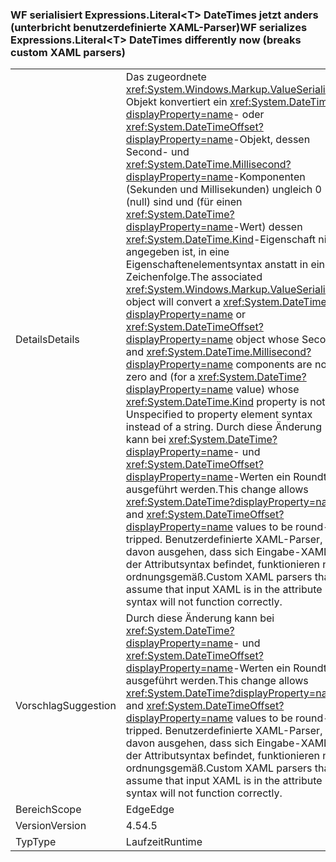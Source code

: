 ### <a name="wf-serializes-expressionsliterallttgt-datetimes-differently-now-breaks-custom-xaml-parsers"></a><span data-ttu-id="53bef-101">WF serialisiert Expressions.Literal&lt;T&gt; DateTimes jetzt anders (unterbricht benutzerdefinierte XAML-Parser)</span><span class="sxs-lookup"><span data-stu-id="53bef-101">WF serializes Expressions.Literal&lt;T&gt; DateTimes differently now (breaks custom XAML parsers)</span></span>

|   |   |
|---|---|
|<span data-ttu-id="53bef-102">Details</span><span class="sxs-lookup"><span data-stu-id="53bef-102">Details</span></span>|<span data-ttu-id="53bef-103">Das zugeordnete <xref:System.Windows.Markup.ValueSerializer>-Objekt konvertiert ein <xref:System.DateTime?displayProperty=name>- oder <xref:System.DateTimeOffset?displayProperty=name>-Objekt, dessen Second- und <xref:System.DateTime.Millisecond?displayProperty=name>-Komponenten (Sekunden und Millisekunden) ungleich 0 (null) sind und (für einen <xref:System.DateTime?displayProperty=name>-Wert) dessen <xref:System.DateTime.Kind>-Eigenschaft nicht angegeben ist, in eine Eigenschaftenelementsyntax anstatt in eine Zeichenfolge.</span><span class="sxs-lookup"><span data-stu-id="53bef-103">The associated <xref:System.Windows.Markup.ValueSerializer> object will convert a <xref:System.DateTime?displayProperty=name> or <xref:System.DateTimeOffset?displayProperty=name> object whose Second and <xref:System.DateTime.Millisecond?displayProperty=name> components are non-zero and (for a <xref:System.DateTime?displayProperty=name> value) whose <xref:System.DateTime.Kind> property is not Unspecified to property element syntax instead of a string.</span></span> <span data-ttu-id="53bef-104">Durch diese Änderung kann bei <xref:System.DateTime?displayProperty=name>- und <xref:System.DateTimeOffset?displayProperty=name>-Werten ein Roundtrip ausgeführt werden.</span><span class="sxs-lookup"><span data-stu-id="53bef-104">This change allows <xref:System.DateTime?displayProperty=name> and <xref:System.DateTimeOffset?displayProperty=name> values to be round-tripped.</span></span> <span data-ttu-id="53bef-105">Benutzerdefinierte XAML-Parser, die davon ausgehen, dass sich Eingabe-XAML in der Attributsyntax befindet, funktionieren nicht ordnungsgemäß.</span><span class="sxs-lookup"><span data-stu-id="53bef-105">Custom XAML parsers that assume that input XAML is in the attribute syntax will not function correctly.</span></span>|
|<span data-ttu-id="53bef-106">Vorschlag</span><span class="sxs-lookup"><span data-stu-id="53bef-106">Suggestion</span></span>|<span data-ttu-id="53bef-107">Durch diese Änderung kann bei <xref:System.DateTime?displayProperty=name>- und <xref:System.DateTimeOffset?displayProperty=name>-Werten ein Roundtrip ausgeführt werden.</span><span class="sxs-lookup"><span data-stu-id="53bef-107">This change allows <xref:System.DateTime?displayProperty=name> and <xref:System.DateTimeOffset?displayProperty=name> values to be round-tripped.</span></span> <span data-ttu-id="53bef-108">Benutzerdefinierte XAML-Parser, die davon ausgehen, dass sich Eingabe-XAML in der Attributsyntax befindet, funktionieren nicht ordnungsgemäß.</span><span class="sxs-lookup"><span data-stu-id="53bef-108">Custom XAML parsers that assume that input XAML is in the attribute syntax will not function correctly.</span></span>|
|<span data-ttu-id="53bef-109">Bereich</span><span class="sxs-lookup"><span data-stu-id="53bef-109">Scope</span></span>|<span data-ttu-id="53bef-110">Edge</span><span class="sxs-lookup"><span data-stu-id="53bef-110">Edge</span></span>|
|<span data-ttu-id="53bef-111">Version</span><span class="sxs-lookup"><span data-stu-id="53bef-111">Version</span></span>|<span data-ttu-id="53bef-112">4.5</span><span class="sxs-lookup"><span data-stu-id="53bef-112">4.5</span></span>|
|<span data-ttu-id="53bef-113">Typ</span><span class="sxs-lookup"><span data-stu-id="53bef-113">Type</span></span>|<span data-ttu-id="53bef-114">Laufzeit</span><span class="sxs-lookup"><span data-stu-id="53bef-114">Runtime</span></span>|


